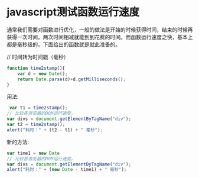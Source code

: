 # javascript测试函数运行速度
通常我们需要对函数进行优化，一般的做法是开始的时候获得时间，结束的时候再获得一次时间，两次时间相减就能到到花费的时间。而函数运行速度之快，基本上都是毫秒级的。下面给出的函数就是就此准备的。

// 时间转为时间戳（毫秒）
```javascript
function time2stamp(){
    var d = new Date();
    return Date.parse(d)+d.getMilliseconds();
}
```

用法:
```javascript
 var t1 = time2stamp();
// 比较各游览器的DOM运行速度。
var divs = document.getElementByTagName("div"); 
var t2 = time2stamp();
alert("耗时：" + (t2 - t1) + " 毫秒");
```

新的方法:
```javascript
var time1 = new Date
// 比较各游览器的DOM运行速度。
var divs = document.getElementByTagName("div"); 
alert("耗时：" + (new Date - time1) + " 毫秒");
```

